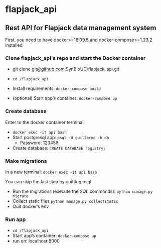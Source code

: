 # flapjack_api

## Rest API for Flapjack data management system

First, you need to have docker>=18.09.5 and docker-compose>=1.23.2 installed

### Clone flapjack_api's repo and start the Docker container

* git clone git@github.com:SynBioUC/flapjack_api.git

* `cd /flapjack_api`
* Install requirements:
`docker-compose build`
* (optional) Start app’s container:
`docker-compose up`

### Create database

Enter to the docker container terminal:

* `docker exec -it api bash`
* Start postgresql app:
 `psql -U guillermo -h db`
  * Password: 123456
* Create database:
 `CREATE DATABASE registry;`

### Make migrations

In a new terminal:
  `docker exec -it api bash`

You can skip the last step by quitting psql.

* Run the migrations (execute the SQL commands):
 `python manage.py migrate`
* Collect static files
 `python manage.py collectstatic`
* Quit docker’s env

### Run app

* `cd /flapjack_api`
* Start app’s container:
 `docker-compose up`
* run on:
localhost:8000